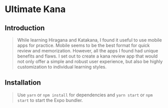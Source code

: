 # Ultimate Kana

## Introduction

> While learning Hiragana and Katakana, I found it useful to use mobile apps for practice. Mobile seems to be the best format for quick review and memorization. However, all the apps I found had unique benefits and flaws. I set out to create a kana review app that would not only offer a simple and robust user experience, but also be highly customization to individual learning styles.

## Installation

> Use `yarn` or `npm install` for dependencies and `yarn start` or `npm start` to start the Expo bundler.
